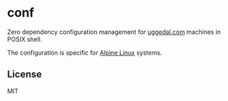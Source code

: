 conf
====

Zero dependency configuration management for
[uggedal.com](http://uggedal.com) machines
in POSIX shell.

The configuration is specific for [Alpine Linux][alpine] systems.

License
-------

MIT

[alpine]: http://alpinelinux.org/
